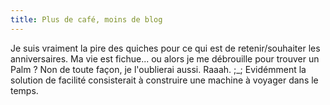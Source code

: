 ```yaml
---
title: Plus de café, moins de blog
---
```


Je suis vraiment la pire des quiches pour ce qui est de retenir/souhaiter les
anniversaires. Ma vie est fichue... ou alors je me débrouille pour trouver un
Palm ? Non de toute façon, je l'oublierai aussi. Raaah. ;_; Evidémment la
solution de facilité consisterait à construire une machine à voyager dans le
temps.


